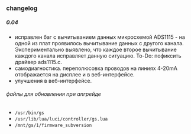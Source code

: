 ### changelog

##### 0.04

- исправлен баг с вычитыванием данных микросхемой ADS1115 - на одной из плат проявилось вычитывание данных с другого канала. Экспериментально выявлено, что каждое второе вычитывание каждого канала исправляет данную ситуацию. To-Do: пофиксить драйвер ads1115.c.
- самодиагностика. переполюсовка проводов на линиях 4-20mA отображается на дисплее и в веб-интерфейсе.
- улучшения в веб-интерфейсе.

###### файлы для обновления при апгрейде
- `/usr/bin/gs` 
- `/usr/lib/lua/luci/controller/gs.lua`
- `/mnt/gs/1/firmware_subversion`

